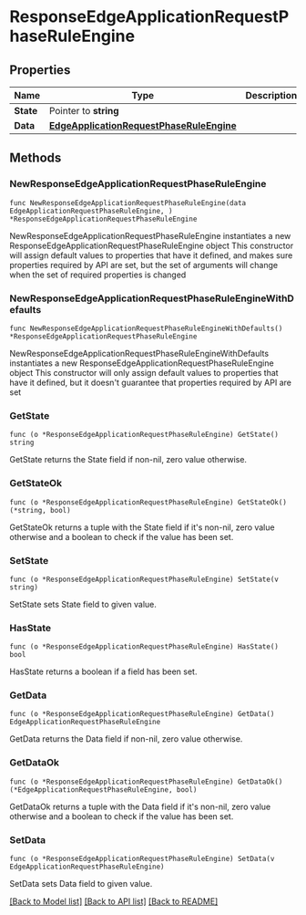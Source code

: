 # ResponseEdgeApplicationRequestPhaseRuleEngine

## Properties

Name | Type | Description | Notes
------------ | ------------- | ------------- | -------------
**State** | Pointer to **string** |  | [optional] 
**Data** | [**EdgeApplicationRequestPhaseRuleEngine**](EdgeApplicationRequestPhaseRuleEngine.md) |  | 

## Methods

### NewResponseEdgeApplicationRequestPhaseRuleEngine

`func NewResponseEdgeApplicationRequestPhaseRuleEngine(data EdgeApplicationRequestPhaseRuleEngine, ) *ResponseEdgeApplicationRequestPhaseRuleEngine`

NewResponseEdgeApplicationRequestPhaseRuleEngine instantiates a new ResponseEdgeApplicationRequestPhaseRuleEngine object
This constructor will assign default values to properties that have it defined,
and makes sure properties required by API are set, but the set of arguments
will change when the set of required properties is changed

### NewResponseEdgeApplicationRequestPhaseRuleEngineWithDefaults

`func NewResponseEdgeApplicationRequestPhaseRuleEngineWithDefaults() *ResponseEdgeApplicationRequestPhaseRuleEngine`

NewResponseEdgeApplicationRequestPhaseRuleEngineWithDefaults instantiates a new ResponseEdgeApplicationRequestPhaseRuleEngine object
This constructor will only assign default values to properties that have it defined,
but it doesn't guarantee that properties required by API are set

### GetState

`func (o *ResponseEdgeApplicationRequestPhaseRuleEngine) GetState() string`

GetState returns the State field if non-nil, zero value otherwise.

### GetStateOk

`func (o *ResponseEdgeApplicationRequestPhaseRuleEngine) GetStateOk() (*string, bool)`

GetStateOk returns a tuple with the State field if it's non-nil, zero value otherwise
and a boolean to check if the value has been set.

### SetState

`func (o *ResponseEdgeApplicationRequestPhaseRuleEngine) SetState(v string)`

SetState sets State field to given value.

### HasState

`func (o *ResponseEdgeApplicationRequestPhaseRuleEngine) HasState() bool`

HasState returns a boolean if a field has been set.

### GetData

`func (o *ResponseEdgeApplicationRequestPhaseRuleEngine) GetData() EdgeApplicationRequestPhaseRuleEngine`

GetData returns the Data field if non-nil, zero value otherwise.

### GetDataOk

`func (o *ResponseEdgeApplicationRequestPhaseRuleEngine) GetDataOk() (*EdgeApplicationRequestPhaseRuleEngine, bool)`

GetDataOk returns a tuple with the Data field if it's non-nil, zero value otherwise
and a boolean to check if the value has been set.

### SetData

`func (o *ResponseEdgeApplicationRequestPhaseRuleEngine) SetData(v EdgeApplicationRequestPhaseRuleEngine)`

SetData sets Data field to given value.



[[Back to Model list]](../README.md#documentation-for-models) [[Back to API list]](../README.md#documentation-for-api-endpoints) [[Back to README]](../README.md)


